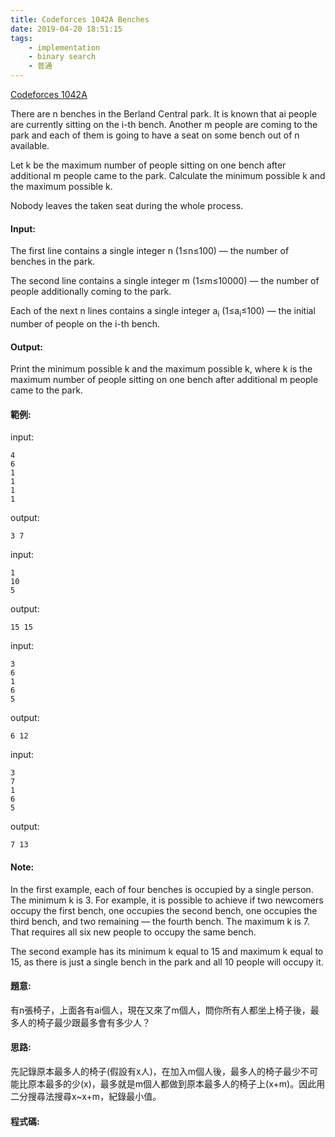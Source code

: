 ```yaml
---
title: Codeforces 1042A Benches
date: 2019-04-20 18:51:15
tags:
    - implementation
    - binary search
    - 普通 
---
```

[Codeforces 1042A](https://codeforces.com/problemset/problem/1042/A)
<!-- more -->
There are n benches in the Berland Central park. It is known that ai people are currently sitting on the i-th bench. Another m people are coming to the park and each of them is going to have a seat on some bench out of n available.

Let k be the maximum number of people sitting on one bench after additional m people came to the park. Calculate the minimum possible k and the maximum possible k.

Nobody leaves the taken seat during the whole process.

#### Input:
The first line contains a single integer n (1≤n≤100) — the number of benches in the park.

The second line contains a single integer m (1≤m≤10000) — the number of people additionally coming to the park.

Each of the next n lines contains a single integer a<sub>i</sub> (1≤a<sub>i</sub>≤100) — the initial number of people on the i-th bench.

#### Output:
Print the minimum possible k and the maximum possible k, where k is the maximum number of people sitting on one bench after additional m people came to the park.

#### 範例:
input:
```
4
6
1
1
1
1
```
output:
```
3 7
```
input:
```
1
10
5
```
output:
```
15 15
```
input:
```
3
6
1
6
5
```
output:
```
6 12
```
input:
```
3
7
1
6
5
```
output:
```
7 13
```
#### Note:
In the first example, each of four benches is occupied by a single person. The minimum k is 3. For example, it is possible to achieve if two newcomers occupy the first bench, one occupies the second bench, one occupies the third bench, and two remaining — the fourth bench. The maximum k is 7. That requires all six new people to occupy the same bench.

The second example has its minimum k equal to 15 and maximum k equal to 15, as there is just a single bench in the park and all 10 people will occupy it.

#### 題意:
有n張椅子，上面各有ai個人，現在又來了m個人，問你所有人都坐上椅子後，最多人的椅子最少跟最多會有多少人？

#### 思路:
先記錄原本最多人的椅子(假設有x人)，在加入m個人後，最多人的椅子最少不可能比原本最多的少(x)，最多就是m個人都做到原本最多人的椅子上(x+m)。因此用二分搜尋法搜尋x~x+m，紀錄最小值。

#### 程式碼:
<script src="https://gist.github.com/Daviswww/5aaf8dd05e85a842d69a5733a2277a67.js"></script>
